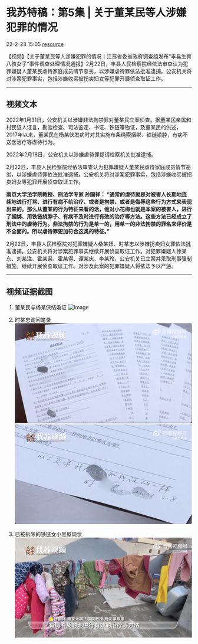 
# 我苏特稿：第5集 | 关于董某民等人涉嫌犯罪的情况
22-2-23 15:05 [resource](https://weibo.com/7474091977/LgNW71PrK)


【视频】【关于董某民等人涉嫌犯罪的情况丨江苏省委省政府调查组发布“丰县生育八孩女子”事件调查处理情况通报】2月22日，丰县人民检察院经依法审查认为犯罪嫌疑人董某民虐待家庭成员情节恶劣，以涉嫌虐待罪依法批准逮捕。公安机关将对涉案犯罪事实，包括涉嫌收买被拐卖妇女等犯罪开展侦查取证工作。

---------

## 视频文本

2022年1月31日，公安机关以涉嫌非法拘禁罪对董某民立案侦查。据董某民亲属和村民证人证言，勘验检查、司法鉴定、书证、铁链等物证，及董某民的供述，2017年以来，董某民在杨某侠发病时对其实施布条绳索捆绑、铁链锁脖，有病不送医治疗等虐待行为。

2022年2月18日，公安机关以涉嫌虐待罪提请检察机关批准逮捕。

2月22日，丰县人民检察院经依法审查认为犯罪嫌疑人董某民虐待家庭成员情节恶劣，以涉嫌虐待罪依法批准逮捕。公安机关将对涉案犯罪事实，包括涉嫌收买被拐卖妇女等犯罪开展侦查取证工作。

**南京大学法学院教授、刑法学专家 孙国祥：
“通常的虐待就是对被害人长期地连续地进行打骂、进行有病不给治疗、或者是拘禁、或者是侮辱这些行为方式来表现出来的。那么从董某的行为特征来看的话，他对小花梅也就是本案的被害人，进行了捆绑、用铁链绕脖子、有病不及时进行有效的治疗等方法。这些方法已经成立了刑法中的虐待行为。非法拘禁的行为是单一的，用单一的非法拘禁的罪名来评价是不全面的。所以虐待罪更加符合这类的特征。”**

2月22日，丰县人民检察院对犯罪嫌疑人桑某妞、时某忠以涉嫌拐卖妇女罪依法批准逮捕。公安机关将对涉案犯罪事实继续开展侦查取证工作。对犯罪嫌疑人徐某东、刘某注、霍某渠、霍某得、谭某庆、李某玲，公安机关已立案并采取刑事强制措施，继续开展侦查取证工作。对涉及此案的犯罪嫌疑人将依法予以严惩。

--------
## 视频证据截图

1. 董某民与杨某侠结婚证
![image](https://github.com/evilearth/evilearth.github.io/blob/4e34598bcadba7687b477b309b694111f26bcd8c/docs/evidence-released/03-screen-shot/2022-02-23-wo-su-te-gao-ep5-img01.png)

2. 时某忠询问笔录
![image](https://github.com/evilearth/evilearth.github.io/blob/4e34598bcadba7687b477b309b694111f26bcd8c/docs/evidence-released/03-screen-shot/2022-02-23-wo-su-te-gao-ep5-img03.png)
![image](https://github.com/evilearth/evilearth.github.io/blob/4e34598bcadba7687b477b309b694111f26bcd8c/docs/evidence-released/03-screen-shot/2022-02-23-wo-su-te-gao-ep5-img04.png)

3. 已被拆除的铁链女小黑屋现状
![image](https://github.com/evilearth/evilearth.github.io/blob/4e34598bcadba7687b477b309b694111f26bcd8c/docs/evidence-released/03-screen-shot/2022-02-23-wo-su-te-gao-ep5-img02.png)

